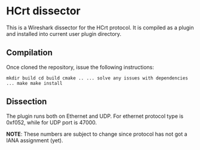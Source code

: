HCrt dissector
==============

This is a Wireshark dissector for the HCrt protocol. It is compiled as a plugin
and installed into current user plugin directory.

Compilation
-----------

Once cloned the repository, issue the following instructions:

`mkdir build
cd build
cmake ..
... solve any issues with dependencies ...
make
make install`

Dissection
----------

The plugin runs both on Ethernet and UDP. For ethernet protocol type is 0xf052,
while for UDP port is 47000.

__NOTE__: These numbers are subject to change since protocol has not got a IANA
assignment (yet).
